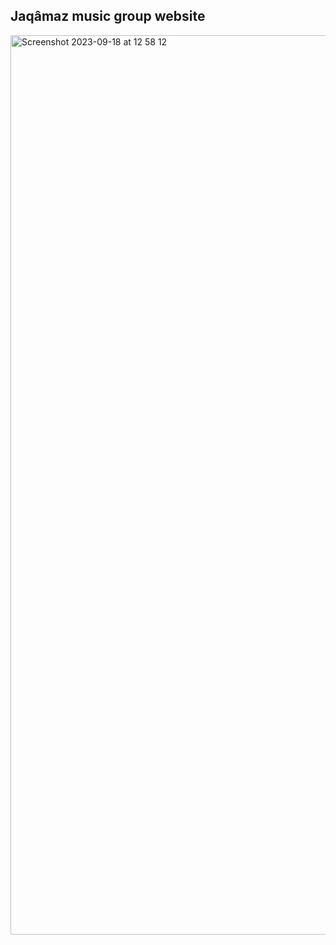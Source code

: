 ## Jaqâmaz music group website

<img width="1439" alt="Screenshot 2023-09-18 at 12 58 12" src="https://github.com/Austinae/jaqamaz.com/assets/44261381/2b7e12ad-9716-478d-999e-321fb0e59e79">

